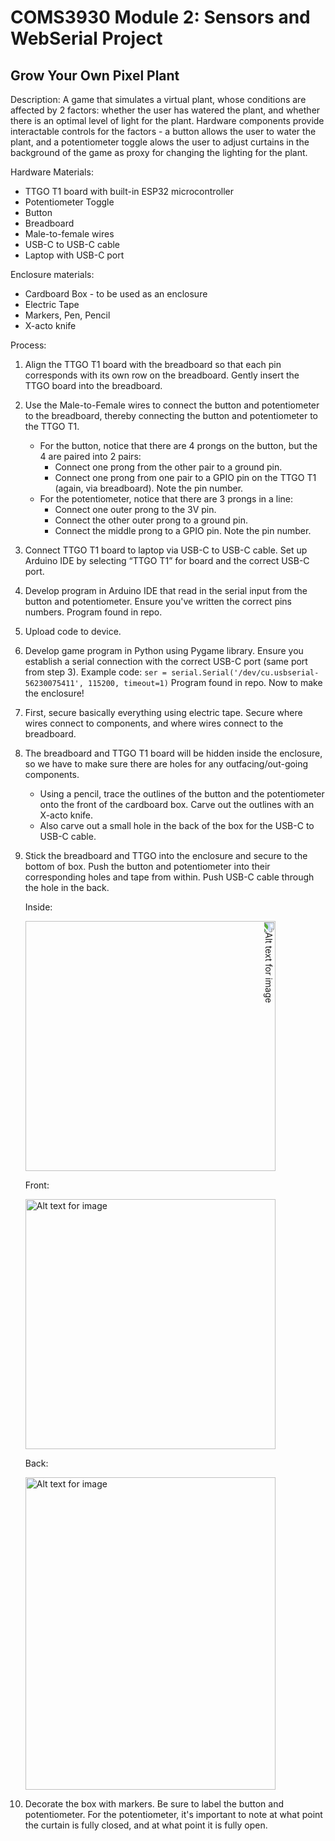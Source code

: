 # COMS3930 Module 2: Sensors and WebSerial Project

## Grow Your Own Pixel Plant

Description:
A game that simulates a virtual plant, whose conditions are affected by 2 factors: whether the user has watered the plant, and whether there is an optimal level of light for the plant. Hardware components provide interactable controls for the factors - a button allows the user to water the plant, and a potentiometer toggle alows the user to adjust curtains in the background of the game as proxy for changing the lighting for the plant. 

Hardware Materials:
* TTGO T1 board with built-in ESP32 microcontroller
* Potentiometer Toggle
* Button
* Breadboard
* Male-to-female wires
* USB-C to USB-C cable 
* Laptop with USB-C port

Enclosure materials: 
* Cardboard Box - to be used as an enclosure
* Electric Tape
* Markers, Pen, Pencil
* X-acto knife

Process: 
1. Align the TTGO T1 board with the breadboard so that each pin corresponds with its own row on the breadboard. Gently insert the TTGO board into the breadboard.
2. Use the Male-to-Female wires to connect the button and potentiometer to the breadboard, thereby connecting the button and potentiometer to the TTGO T1.
     - For the button, notice that there are 4 prongs on the button, but the 4 are paired into 2 pairs:
         - Connect one prong from the other pair to a ground pin.
         - Connect one prong from one pair to a GPIO pin on the TTGO T1 (again, via breadboard). Note the pin number. 
     - For the potentiometer, notice that there are 3 prongs in a line:
         - Connect one outer prong to the 3V pin.
         - Connect the other outer prong to a ground pin.
         - Connect the middle prong to a GPIO pin. Note the pin number.
3. Connect TTGO T1 board to laptop via USB-C to USB-C cable. Set up Arduino IDE by selecting “TTGO T1” for board and the correct USB-C port.
4. Develop program in Arduino IDE that read in the serial input from the button and potentiometer. Ensure you've written the correct pins numbers. Program found in repo.
5. Upload code to device.
6. Develop game program in Python using Pygame library. Ensure you establish a serial connection with the correct USB-C port (same port from step 3). Example code: `ser = serial.Serial('/dev/cu.usbserial-56230075411', 115200, timeout=1)` Program found in repo. 
Now to make the enclosure!
7. First, secure basically everything using electric tape. Secure where wires connect to components, and where wires connect to the breadboard. 
8. The breadboard and TTGO T1 board will be hidden inside the enclosure, so we have to make sure there are holes for any outfacing/out-going components.
      - Using a pencil, trace the outlines of the button and the potentiometer onto the front of the cardboard box. Carve out the outlines with an X-acto knife.
      - Also carve out a small hole in the back of the box for the USB-C to USB-C cable. 
9. Stick the breadboard and TTGO into the enclosure and secure to the bottom of box. Push the button and potentiometer into their corresponding holes and tape from within. Push USB-C cable through the hole in the back.

     Inside:
   
     <img src="inside_enclosure.png" width="400" alt="Alt text for image" style="transform: rotate(90deg); display: inline-block;">

     Front:
   
    <img src="toggles.png" width="400" alt="Alt text for image">

    Back:
   
    <img src="back_enclosure.png" width="400" height="500" alt="Alt text for image">
   
11. Decorate the box with markers. Be sure to label the button and potentiometer. For the potentiometer, it's important to note at what point the curtain is fully closed, and at what point it is fully open.  
